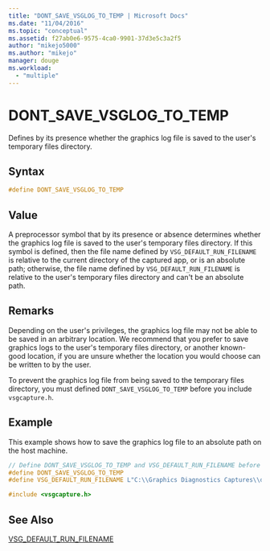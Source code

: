 ```yaml
---
title: "DONT_SAVE_VSGLOG_TO_TEMP | Microsoft Docs"
ms.date: "11/04/2016"
ms.topic: "conceptual"
ms.assetid: f27ab0e6-9575-4ca0-9901-37d3e5c3a2f5
author: "mikejo5000"
ms.author: "mikejo"
manager: douge
ms.workload: 
  - "multiple"
---
```

# DONT_SAVE_VSGLOG_TO_TEMP
Defines by its presence whether the graphics log file is saved to the user's temporary files directory.  

## Syntax  

```C++  
#define DONT_SAVE_VSGLOG_TO_TEMP  
```  

## Value  
 A preprocessor symbol that by its presence or absence determines whether the graphics log file is saved to the user's temporary files directory. If this symbol is defined, then the file name defined by `VSG_DEFAULT_RUN_FILENAME` is relative to the current directory of the captured app, or is an absolute path; otherwise, the file name defined by `VSG_DEFAULT_RUN_FILENAME` is relative to the user's temporary files directory and can't be an absolute path.  

## Remarks  
 Depending on the user's privileges, the graphics log file may not be able to be saved in an arbitrary location. We recommend that you prefer to save graphics logs to the user's temporary files directory, or another known-good location, if you are unsure whether the location you would choose can be written to by the user.  

 To prevent the graphics log file from being saved to the temporary files directory, you must defined `DONT_SAVE_VSGLOG_TO_TEMP` before you include `vsgcapture.h`.  

## Example  
 This example shows how to save the graphics log file to an absolute path on the host machine.  

```cpp
// Define DONT_SAVE_VSGLOG_TO_TEMP and VSG_DEFAULT_RUN_FILENAME before including vsgcapture.h  
#define DONT_SAVE_VSGLOG_TO_TEMP  
#define VSG_DEFAULT_RUN_FILENAME L"C:\\Graphics Diagnostics Captures\\default.vsglog"  

#include <vsgcapture.h>  
```  

## See Also  
 [VSG_DEFAULT_RUN_FILENAME](vsg-default-run-filename.md)
